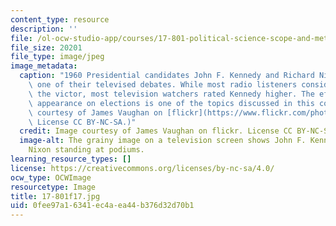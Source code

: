 ```yaml
---
content_type: resource
description: ''
file: /ol-ocw-studio-app/courses/17-801-political-science-scope-and-methods-fall-2017/0fee97a16341ec4aea44b376d32d70b1_17-801f17.jpg
file_size: 20201
file_type: image/jpeg
image_metadata:
  caption: "1960 Presidential candidates John F. Kennedy and Richard Nixon during\
    \ one of their televised debates. While most radio listeners considered Nixon\
    \ the victor, most television watchers rated Kennedy higher. The effects of candidate\
    \ appearance on elections is one of the topics discussed in this course.\_(Image\
    \ courtesy of James Vaughan on [flickr](https://www.flickr.com/photos/x-ray_delta_one/25557926564/in/photolist-C6tmjE-EWt49h-53LWFR-eZhEN4-ancRWe-4GuFsu-6qaXiw-BtDdMg-6vEtyV-9ZpvAc-6q6S78-9x1GaZ-bmYQWw-TzFn6j-pc2hWd-6m15sx-oVbHGZ-4GqzcM-4GqyBg-4GuG4Y-4GuHdQ-4GqzRc-4GuHN1-6hxVmX-4Ed7oo-bVm9LR-6q6R8H-u4QfSd-4yJK1-f7yr9X-4GuGCC-7LCivp-d15QKJ-6vEtyM-GAtr6-6vEtyR-eQAKP-p47T2q-8KkMqe-8KkM1p-ApUqz-vVSxf5-ptw1W8-bzTFaH-8KkMeD-8KkM8k).\
    \ License CC BY-NC-SA.)"
  credit: Image courtesy of James Vaughan on flickr. License CC BY-NC-SA.
  image-alt: The grainy image on a television screen shows John F. Kennedy and Richard
    Nixon standing at podiums.
learning_resource_types: []
license: https://creativecommons.org/licenses/by-nc-sa/4.0/
ocw_type: OCWImage
resourcetype: Image
title: 17-801f17.jpg
uid: 0fee97a1-6341-ec4a-ea44-b376d32d70b1
---
```

